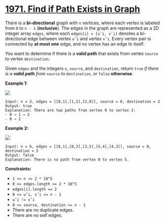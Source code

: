 # [1971. Find if Path Exists in Graph](https://leetcode.com/problems/find-if-path-exists-in-graph)

There is a **bi-directional** graph with `n` vertices, where each vertex is labeled from `0` to `n - 1` (**inclusive**). The edges in the graph are represented as a 2D integer array `edges`, where each `edges[i] = [uˇi, vˇi]` denotes a bi-directional edge between vertex `uˇi` and vertex `vˇi`. Every vertex pair is connected by **at most one** edge, and no vertex has an edge to itself.

You want to determine if there is a **valid path** that exists from vertex `source` to vertex `destination`.

Given `edges` and the integers `n`, `source`, and `destination`, return `true` _if there is a **valid path** from_ `source` to `destination`, or `false` __otherwise__.

**Example 1:**

![](https://assets.leetcode.com/uploads/2021/08/14/validpath-ex1.png)

```
Input: n = 3, edges = [[0,1],[1,2],[2,0]], source = 0, destination = 2
Output: true
Explanation: There are two paths from vertex 0 to vertex 2:
- 0 → 1 → 2
- 0 → 2
```

**Example 2:**

![](https://assets.leetcode.com/uploads/2021/08/14/validpath-ex2.png)

```
Input: n = 6, edges = [[0,1],[0,2],[3,5],[5,4],[4,3]], source = 0, destination = 5
Output: false
Explanation: There is no path from vertex 0 to vertex 5.
```

**Constraints:**

* `1 <= n <= 2 * 10^5`
* `0 <= edges.length <= 2 * 10^5`
* `edges[i].length == 2`
* `0 <= uˇi, vˇi <= n - 1`
* `uˇi != vˇi`
* `0 <= source, destination <= n - 1`
* There are no duplicate edges.
* There are no self edges.